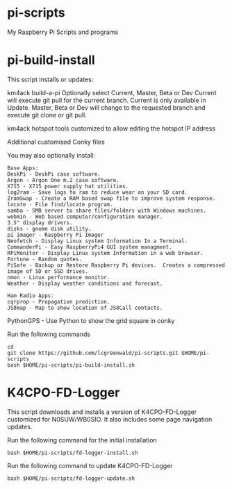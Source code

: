 # pi-scripts
My Raspberry Pi Scripts and programs

# pi-build-install
This script installs or updates:

km4ack build-a-pi
	Optionally select Current, Master, Beta or Dev
	Current will execute git pull for the current branch. Current is only available in Update.
	Master, Beta or Dev will change to the requested branch and execute git clone or git pull. 

km4ack hotspot tools customized to allow editing the hotspot IP address

Additional customised Conky files

You may also optionally install:

	Base Apps:
	DeskPi - DeskPi case software.
	Argon - Argon One m.2 case software.
	X715 - X715 power supply hat utilities.
	log2ram - Save logs to ram to reduce wear on your SD card.
	ZramSwap - Create a RAM based swap file to improve system response.
	locate - File find/locate program.
	samba - SMB server to share files/folders with Windows machines.
	webmin - Web based computer/configuration manager.
	3.5" display drivers.
	disks - gnome disk utility.
	pi imager - Raspberry Pi Imager
	Neofetch - Display Linux system Information In a Terminal.
	CommanderPi - Easy RaspberryPi4 GUI system managment.
	RPiMonitor - Display Linux system Information in a web browser.
	Fortune - Random quotes.
	PiSafe - Backup or Restore Raspberry Pi devices.  Creates a compressed image of SD or SSD drives.
	nmon - Linux performance monitor.
	Weather - Display weather conditions and forecast.
        
	Ham Radio Apps:
	cqrprop - Propagation prediction.
	JS8map - Map to show location of JS8Call contacts.
  PythonGPS - Use Python to show the grid square in conky
      

Run the following commands

	cd
	git clone https://github.com/lcgreenwald/pi-scripts.git $HOME/pi-scripts
	bash $HOME/pi-scripts/pi-build-install.sh


# K4CPO-FD-Logger

This script downloads and installs a version of K4CPO-FD-Logger customized for N0SUW/WB0SIO.
It also includes some page navigation updates.

Run the following command for the initial installation

	bash $HOME/pi-scripts/fd-logger-install.sh

Run the following command to update K4CPO-FD-Logger

	bash $HOME/pi-scripts/fd-logger-update.sh
	
